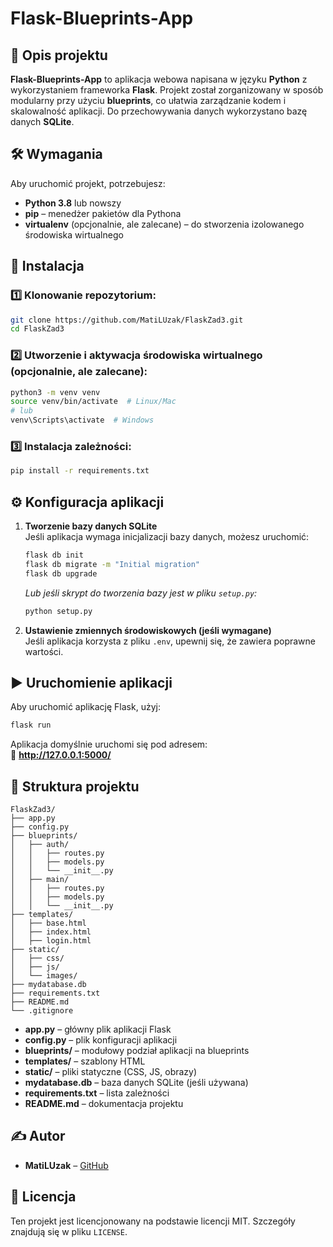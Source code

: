 # Flask-Blueprints-App

## 📌 Opis projektu

**Flask-Blueprints-App** to aplikacja webowa napisana w języku **Python** z wykorzystaniem frameworka **Flask**. Projekt został zorganizowany w sposób modularny przy użyciu **blueprints**, co ułatwia zarządzanie kodem i skalowalność aplikacji. Do przechowywania danych wykorzystano bazę danych **SQLite**.

## 🛠 Wymagania

Aby uruchomić projekt, potrzebujesz:

- **Python 3.8** lub nowszy
- **pip** – menedżer pakietów dla Pythona
- **virtualenv** (opcjonalnie, ale zalecane) – do stworzenia izolowanego środowiska wirtualnego

## 🚀 Instalacja

### 1️⃣ Klonowanie repozytorium:
```bash
git clone https://github.com/MatiLUzak/FlaskZad3.git
cd FlaskZad3
```

### 2️⃣ Utworzenie i aktywacja środowiska wirtualnego (opcjonalnie, ale zalecane):
```bash
python3 -m venv venv
source venv/bin/activate  # Linux/Mac
# lub
venv\Scripts\activate  # Windows
```

### 3️⃣ Instalacja zależności:
```bash
pip install -r requirements.txt
```

## ⚙️ Konfiguracja aplikacji

1. **Tworzenie bazy danych SQLite**  
   Jeśli aplikacja wymaga inicjalizacji bazy danych, możesz uruchomić:
   ```bash
   flask db init
   flask db migrate -m "Initial migration"
   flask db upgrade
   ```
   *Lub jeśli skrypt do tworzenia bazy jest w pliku `setup.py`:*
   ```bash
   python setup.py
   ```

2. **Ustawienie zmiennych środowiskowych (jeśli wymagane)**  
   Jeśli aplikacja korzysta z pliku `.env`, upewnij się, że zawiera poprawne wartości.

## ▶️ Uruchomienie aplikacji

Aby uruchomić aplikację Flask, użyj:
```bash
flask run
```
Aplikacja domyślnie uruchomi się pod adresem:  
📌 **http://127.0.0.1:5000/**

## 📂 Struktura projektu

```
FlaskZad3/
├── app.py
├── config.py
├── blueprints/
│   ├── auth/
│   │   ├── routes.py
│   │   ├── models.py
│   │   └── __init__.py
│   ├── main/
│   │   ├── routes.py
│   │   ├── models.py
│   │   └── __init__.py
├── templates/
│   ├── base.html
│   ├── index.html
│   ├── login.html
├── static/
│   ├── css/
│   ├── js/
│   └── images/
├── mydatabase.db
├── requirements.txt
├── README.md
└── .gitignore
```

- **app.py** – główny plik aplikacji Flask
- **config.py** – plik konfiguracji aplikacji
- **blueprints/** – modułowy podział aplikacji na blueprints
- **templates/** – szablony HTML
- **static/** – pliki statyczne (CSS, JS, obrazy)
- **mydatabase.db** – baza danych SQLite (jeśli używana)
- **requirements.txt** – lista zależności
- **README.md** – dokumentacja projektu

## ✍️ Autor

- **MatiLUzak** – [GitHub](https://github.com/MatiLUzak)

## 📜 Licencja

Ten projekt jest licencjonowany na podstawie licencji MIT. Szczegóły znajdują się w pliku `LICENSE`.
